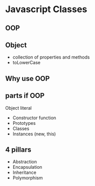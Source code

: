 # Javascript Classes

## OOP

## Object
- collection of properties and methods
- toLowerCase

## Why use OOP

## parts if OOP
Object literal

- Constructor function
- Prototypes
- Classes
- Instances (new, this)

## 4 pillars
- Abstraction
- Encapsulation
- Inheritance
- Polymorphism
